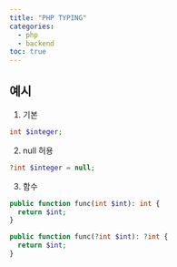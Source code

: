 ```yaml
---
title: "PHP TYPING"
categories: 
  - php
  - backend
toc: true
---
```


## 예시

1. 기본

```php
int $integer;
```

2. null 허용

```php
?int $integer = null;
```

3. 함수

```php
public function func(int $int): int {
  return $int;
}

public function func(?int $int): ?int {
  return $int;
}
```
